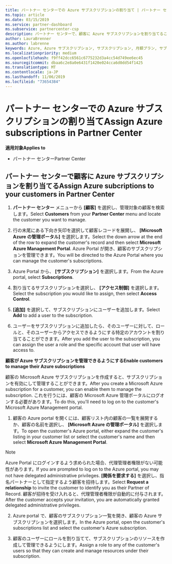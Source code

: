 ```yaml
---
title: パートナー センターでの Azure サブスクリプションの割り当て | パートナー センター
ms.topic: article
ms.date: 03/15/2019
ms.service: partner-dashboard
ms.subservice: partnercenter-csp
description: パートナー センターで、顧客に Azure サブスクリプションを割り当てることができるようになりました。顧客自身によるサブスクリプションの管理を有効にすることもできます
author: LauraBrenner
ms.author: labrenne
keywords: Azure, Azure サブスクリプション, サブスクリプション, 月額プラン, サブスクリプションの割り当て, Azure サブスクリプションの管理
ms.localizationpriority: medium
ms.openlocfilehash: f9ff42dcc6561c6775232d3a4cc54d749ee6ec45
ms.sourcegitcommit: dbaa6c2e8a0e6431f1420e024cca6d0dd54f1425
ms.translationtype: MT
ms.contentlocale: ja-JP
ms.lasthandoff: 11/06/2019
ms.locfileid: "73654384"
---
```

# <a name="assign-azure-subscriptions-in-partner-center"></a><span data-ttu-id="38d94-104">パートナー センターでの Azure サブスクリプションの割り当て</span><span class="sxs-lookup"><span data-stu-id="38d94-104">Assign Azure subscriptions in Partner Center</span></span>

<span data-ttu-id="38d94-105">**適用対象**</span><span class="sxs-lookup"><span data-stu-id="38d94-105">**Applies to**</span></span>

-  <span data-ttu-id="38d94-106">パートナー センター</span><span class="sxs-lookup"><span data-stu-id="38d94-106">Partner Center</span></span>
 
## <a name="assign-azure-subcriptions-to-your-customers-in-partner-center"></a><span data-ttu-id="38d94-107">パートナー センターで顧客に Azure サブスクリプションを割り当てる</span><span class="sxs-lookup"><span data-stu-id="38d94-107">Assign Azure subcriptions to your customers in Partner Center</span></span>

1. <span data-ttu-id="38d94-108">**パートナー センター** メニューから **[顧客]** を選択し、管理対象の顧客を検索します。</span><span class="sxs-lookup"><span data-stu-id="38d94-108">Select **Customers** from your **Partner Center** menu and locate the customer you want to manage.</span></span>

2.  <span data-ttu-id="38d94-109">行の末尾にある下向き矢印を選択して顧客レコードを展開し、 **[Microsoft Azure の管理ポータル]** を選択します。</span><span class="sxs-lookup"><span data-stu-id="38d94-109">Select the down arrow at the end of the row to expand the customer's record and then select **Microsoft Azure Management Portal**.</span></span> <span data-ttu-id="38d94-110">Azure Portal が開き、顧客のサブスクリプションを管理できます。</span><span class="sxs-lookup"><span data-stu-id="38d94-110">You will be directed to the Azure Portal where you can manage the customer's subscriptions.</span></span> 

4. <span data-ttu-id="38d94-111">Azure Portal から、 **[サブスクリプション]** を選択します。</span><span class="sxs-lookup"><span data-stu-id="38d94-111">From the Azure portal, select **Subscriptions**.</span></span>

5. <span data-ttu-id="38d94-112">割り当てるサブスクリプションを選択し、 **[アクセス制御]** を選択します。</span><span class="sxs-lookup"><span data-stu-id="38d94-112">Select the subscription you would like to assign, then select **Access Control**.</span></span>

6. <span data-ttu-id="38d94-113">**[追加]** を選択して、サブスクリプションにユーザーを追加します。</span><span class="sxs-lookup"><span data-stu-id="38d94-113">Select **Add** to add a user to the subscription.</span></span> 

7. <span data-ttu-id="38d94-114">ユーザーをサブスクリプションに追加したら、そのユーザーに対して、ロールと、そのユーザーからアクセスできるようにする特定のアカウントを割り当てることができます。</span><span class="sxs-lookup"><span data-stu-id="38d94-114">After you add the user to the subscription, you can assign the user a role and the specific account that user will have access to.</span></span> 

<span data-ttu-id="38d94-115">**顧客が Azure サブスクリプションを管理できるようにする**</span><span class="sxs-lookup"><span data-stu-id="38d94-115">**Enable customers to manage their Azure subscriptions**</span></span>

<span data-ttu-id="38d94-116">顧客の Microsoft Azure サブスクリプションを作成すると、サブスクリプションを有効にして管理することができます。</span><span class="sxs-lookup"><span data-stu-id="38d94-116">After you create a Microsoft Azure subscription for a customer, you can enable them to manage the subscription.</span></span> <span data-ttu-id="38d94-117">これを行うには、顧客の Microsoft Azure 管理ポータルにログオンする必要があります。</span><span class="sxs-lookup"><span data-stu-id="38d94-117">To do this, you'll need to log on to the customer's Microsoft Azure Management portal.</span></span> 

1.  <span data-ttu-id="38d94-118">顧客の Azure portal を開くには、顧客リスト内の顧客の一覧を展開するか、顧客の名前を選択し、 **[Microsoft Azure の管理ポータル]** を選択します。</span><span class="sxs-lookup"><span data-stu-id="38d94-118">To open the customer's Azure portal, either expand the customer's listing in your customer list or select the customer's name and then select **Microsoft Azure Management Portal**.</span></span>
    
> [!NOTE]  
> <span data-ttu-id="38d94-119">Azure Portal にログインするよう求められた場合、代理管理者権限がない可能性があります。</span><span class="sxs-lookup"><span data-stu-id="38d94-119">If you are prompted to log on to the Azure portal, you may not have delegated administrative privileges.</span></span> <span data-ttu-id="38d94-120">**[関係を要求する]** を選択し、指名パートナーとして指定するよう顧客を招待します。</span><span class="sxs-lookup"><span data-stu-id="38d94-120">Select **Request a relationship** to invite the customer to identify you as their Partner of Record.</span></span> <span data-ttu-id="38d94-121">顧客が招待を受け入れると、代理管理者権限が自動的に付与されます。</span><span class="sxs-lookup"><span data-stu-id="38d94-121">After the customer accepts your invitation, you are automatically granted delegated administrative privileges.</span></span> 

2.  <span data-ttu-id="38d94-122">Azure portal で、顧客のサブスクリプション一覧を開き、顧客の Azure サブスクリプションを選択します。</span><span class="sxs-lookup"><span data-stu-id="38d94-122">In the Azure portal, open the customer's subscriptions list and select the customer's Azure subscription.</span></span>

3.  <span data-ttu-id="38d94-123">顧客のユーザーにロールを割り当てて、サブスクリプションのリソースを作成して管理できるようにします。</span><span class="sxs-lookup"><span data-stu-id="38d94-123">Assign a role to any of the customer's users so that they can create and manage resources under their subscription.</span></span>


